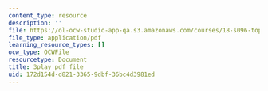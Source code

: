 ```yaml
---
content_type: resource
description: ''
file: https://ol-ocw-studio-app-qa.s3.amazonaws.com/courses/18-s096-topics-in-mathematics-with-applications-in-finance-fall-2013/172d154dd82133659dbf36bc4d3981ed_wvXDB9dMdEo.pdf
file_type: application/pdf
learning_resource_types: []
ocw_type: OCWFile
resourcetype: Document
title: 3play pdf file
uid: 172d154d-d821-3365-9dbf-36bc4d3981ed
---
```

